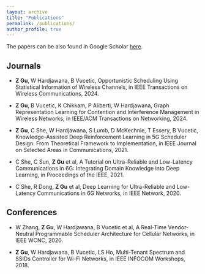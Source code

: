 ```yaml
---
layout: archive
title: "Publications"
permalink: /publications/
author_profile: true
---
```


<!-- {% if site.author.googlescholar %}
  <div class="wordwrap">You can also find my articles on <a href="{{site.author.googlescholar}}">my Google Scholar profile</a>.</div>
{% endif %}

{% include base_path %}

{% for post in site.publications reversed %}
  {% include archive-single.html %}
{% endfor %} -->

The papers can be also found in Google Scholar [here](https://scholar.google.com/citations?user=W2HmqZ8AAAAJ&hl=en).

## Journals

- **Z Gu**, W Hardjawana, B Vucetic, Opportunistic Scheduling Using Statistical Information of Wireless Channels, in IEEE Transactions on Wireless Communications, 2024.

- **Z Gu**, B Vucetic, K Chikkam, P Aliberti, W Hardjawana, Graph Representation Learning for Contention and Interference Management in Wireless Networks, in IEEE/ACM Transactions on Networking, 2024.

- **Z Gu**, C She, W Hardjawana, S Lumb, D McKechnie, T Essery, B Vucetic, Knowledge-Assisted Deep Reinforcement Learning in 5G Scheduler Design: From Theoretical Framework to Implementation, in IEEE Journal on Selected Areas in Communications, 2021.

- C She, C Sun, **Z Gu** et al, A Tutorial on Ultra-Reliable and Low-Latency Communications in 6G: Integrating Domain Knowledge into Deep Learning, in Proceedings of the IEEE, 2021.

- C She, R Dong, **Z Gu** et al, Deep Learning for Ultra-Reliable and Low-Latency Communications in 6G Networks, in IEEE Network, 2020.

## Conferences

- W Zhang, **Z Gu**, W Hardjawana, B Vucetic et al, A Real-Time Vendor-Neutral Programmable Scheduler Architecture for Cellular Networks, in IEEE WCNC, 2020.

- **Z Gu**, W Hardjawana, B Vucetic, LS Ho, Multi-Tenant Spectrum and SSIDs Controller for Wi-Fi Networks, in IEEE INFOCOM Workshops, 2018.